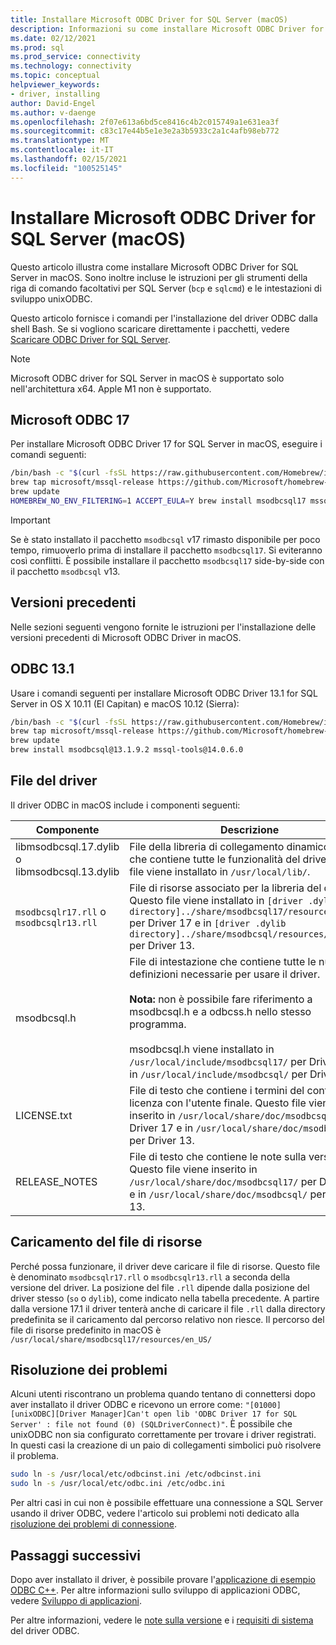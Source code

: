 ```yaml
---
title: Installare Microsoft ODBC Driver for SQL Server (macOS)
description: Informazioni su come installare Microsoft ODBC Driver for SQL Server nei client macOS per abilitare la connettività del database.
ms.date: 02/12/2021
ms.prod: sql
ms.prod_service: connectivity
ms.technology: connectivity
ms.topic: conceptual
helpviewer_keywords:
- driver, installing
author: David-Engel
ms.author: v-daenge
ms.openlocfilehash: 2f07e613a6bd5ce8416c4b2c015749a1e631ea3f
ms.sourcegitcommit: c83c17e44b5e1e3e2a3b5933c2a1c4afb98eb772
ms.translationtype: MT
ms.contentlocale: it-IT
ms.lasthandoff: 02/15/2021
ms.locfileid: "100525145"
---
```

# <a name="install-the-microsoft-odbc-driver-for-sql-server-macos"></a>Installare Microsoft ODBC Driver for SQL Server (macOS)

Questo articolo illustra come installare Microsoft ODBC Driver for SQL Server in macOS. Sono inoltre incluse le istruzioni per gli strumenti della riga di comando facoltativi per SQL Server (`bcp` e `sqlcmd`) e le intestazioni di sviluppo unixODBC.

Questo articolo fornisce i comandi per l'installazione del driver ODBC dalla shell Bash. Se si vogliono scaricare direttamente i pacchetti, vedere [Scaricare ODBC Driver for SQL Server](../download-odbc-driver-for-sql-server.md).

> [!Note]
> Microsoft ODBC driver for SQL Server in macOS è supportato solo nell'architettura x64. Apple M1 non è supportato.

## <a name="microsoft-odbc-17"></a>Microsoft ODBC 17

Per installare Microsoft ODBC Driver 17 for SQL Server in macOS, eseguire i comandi seguenti:

```bash
/bin/bash -c "$(curl -fsSL https://raw.githubusercontent.com/Homebrew/install/master/install.sh)"
brew tap microsoft/mssql-release https://github.com/Microsoft/homebrew-mssql-release
brew update
HOMEBREW_NO_ENV_FILTERING=1 ACCEPT_EULA=Y brew install msodbcsql17 mssql-tools
```

> [!IMPORTANT]
> Se è stato installato il pacchetto `msodbcsql` v17 rimasto disponibile per poco tempo, rimuoverlo prima di installare il pacchetto `msodbcsql17`. Si eviteranno così conflitti. È possibile installare il pacchetto `msodbcsql17` side-by-side con il pacchetto `msodbcsql` v13.

## <a name="previous-versions"></a>Versioni precedenti

Nelle sezioni seguenti vengono fornite le istruzioni per l'installazione delle versioni precedenti di Microsoft ODBC Driver in macOS.

## <a name="odbc-131"></a><a id="13.1"></a> ODBC 13.1

Usare i comandi seguenti per installare Microsoft ODBC Driver 13.1 for SQL Server in OS X 10.11 (El Capitan) e macOS 10.12 (Sierra):

```bash
/bin/bash -c "$(curl -fsSL https://raw.githubusercontent.com/Homebrew/install/master/install.sh)"
brew tap microsoft/mssql-release https://github.com/Microsoft/homebrew-mssql-release
brew update
brew install msodbcsql@13.1.9.2 mssql-tools@14.0.6.0
```

## <a name="driver-files"></a>File del driver

Il driver ODBC in macOS include i componenti seguenti:

|Componente|Descrizione|  
|---------------|-----------------|  
|libmsodbcsql.17.dylib o libmsodbcsql.13.dylib|File della libreria di collegamento dinamico (`dylib`) che contiene tutte le funzionalità del driver. Questo file viene installato in `/usr/local/lib/`.|  
|`msodbcsqlr17.rll` o `msodbcsqlr13.rll`|File di risorse associato per la libreria del driver. Questo file viene installato in `[driver .dylib directory]../share/msodbcsql17/resources/en_US/` per Driver 17 e in `[driver .dylib directory]../share/msodbcsql/resources/en_US/` per Driver 13. | 
|msodbcsql.h|File di intestazione che contiene tutte le nuove definizioni necessarie per usare il driver.<br /><br /> **Nota:**  non è possibile fare riferimento a msodbcsql.h e a odbcss.h nello stesso programma.<br /><br /> msodbcsql.h viene installato in `/usr/local/include/msodbcsql17/` per Driver 17 e in `/usr/local/include/msodbcsql/` per Driver 13. |
|LICENSE.txt|File di testo che contiene i termini del contratto di licenza con l'utente finale. Questo file viene inserito in `/usr/local/share/doc/msodbcsql17/` per Driver 17 e in `/usr/local/share/doc/msodbcsql/` per Driver 13. |
|RELEASE_NOTES|File di testo che contiene le note sulla versione. Questo file viene inserito in `/usr/local/share/doc/msodbcsql17/` per Driver 17 e in `/usr/local/share/doc/msodbcsql/` per Driver 13. |

## <a name="resource-file-loading"></a>Caricamento del file di risorse

Perché possa funzionare, il driver deve caricare il file di risorse. Questo file è denominato `msodbcsqlr17.rll` o `msodbcsqlr13.rll` a seconda della versione del driver. La posizione del file `.rll` dipende dalla posizione del driver stesso (`so` o `dylib`), come indicato nella tabella precedente. A partire dalla versione 17.1 il driver tenterà anche di caricare il file `.rll` dalla directory predefinita se il caricamento dal percorso relativo non riesce. Il percorso del file di risorse predefinito in macOS è `/usr/local/share/msodbcsql17/resources/en_US/`

## <a name="troubleshooting"></a>Risoluzione dei problemi

Alcuni utenti riscontrano un problema quando tentano di connettersi dopo aver installato il driver ODBC e ricevono un errore come: `"[01000] [unixODBC][Driver Manager]Can't open lib 'ODBC Driver 17 for SQL Server' : file not found (0) (SQLDriverConnect)"`. È possibile che unixODBC non sia configurato correttamente per trovare i driver registrati. In questi casi la creazione di un paio di collegamenti simbolici può risolvere il problema.

```bash
sudo ln -s /usr/local/etc/odbcinst.ini /etc/odbcinst.ini
sudo ln -s /usr/local/etc/odbc.ini /etc/odbc.ini
```

Per altri casi in cui non è possibile effettuare una connessione a SQL Server usando il driver ODBC, vedere l'articolo sui problemi noti dedicato alla [risoluzione dei problemi di connessione](known-issues-in-this-version-of-the-driver.md#connectivity).

## <a name="next-steps"></a>Passaggi successivi

Dopo aver installato il driver, è possibile provare l'[applicazione di esempio ODBC C++](../../odbc/cpp-code-example-app-connect-access-sql-db.md). Per altre informazioni sullo sviluppo di applicazioni ODBC, vedere [Sviluppo di applicazioni](../../../odbc/reference/develop-app/developing-applications.md).

Per altre informazioni, vedere le [note sulla versione](release-notes-odbc-sql-server-linux-mac.md) e i [requisiti di sistema](system-requirements.md) del driver ODBC.
